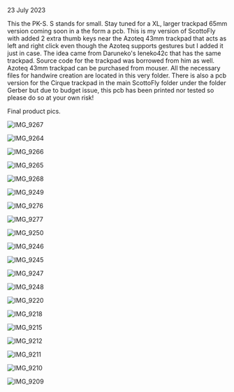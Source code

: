 23 July 2023

This the PK-S. S stands for small. Stay tuned for a XL, larger trackpad 65mm version coming soon in a the form a pcb.
This is my version of ScottoFly with added 2 extra thumb keys near the Azoteq 43mm trackpad that acts as left and right click even though the Azoteq supports gestures but I added it just in case.
The idea came from Daruneko's Ieneko42c that has the same trackpad.  Source code for the trackpad was borrowed from him as well.
Azoteq 43mm trackpad can be purchased from mouser.
All the necessary files for handwire creation are located in this very folder.
There is also a pcb version for the Cirque trackpad in the main ScottoFly folder under the folder Gerber but due to budget issue, this pcb has been printed nor tested so please do so at your own risk!

Final product pics.

![IMG_9267](https://github.com/protieusz/ScottoFly/assets/118025702/df4f05ee-bfe8-4cb9-9b8c-9176d4be7d92)

![IMG_9264](https://github.com/protieusz/ScottoFly/assets/118025702/aff8b92b-4c1d-42cc-b3ee-8791f23b653f)

![IMG_9266](https://github.com/protieusz/ScottoFly/assets/118025702/cb8f31cb-af7a-4362-ac08-c55e1c247eb5)

![IMG_9265](https://github.com/protieusz/ScottoFly/assets/118025702/d806fb19-f2ea-45f6-b4d5-c2cd99967032)

![IMG_9268](https://github.com/protieusz/ScottoFly/assets/118025702/1cfa3992-8601-441c-8175-35d7ae4530dd)

![IMG_9249](https://github.com/protieusz/ScottoFly/assets/118025702/c0789a57-58b7-476e-8a1f-5bce9e84db9a)

![IMG_9276](https://github.com/protieusz/ScottoFly/assets/118025702/e6b8743d-21c8-4119-a4ae-7330ca5a0ea2)

![IMG_9277](https://github.com/protieusz/ScottoFly/assets/118025702/4513fad3-284a-4e91-ab0c-00bc1c4e756f)

![IMG_9250](https://github.com/protieusz/ScottoFly/assets/118025702/79fa7f6a-674b-416f-ba9b-c58431b58880)

![IMG_9246](https://github.com/protieusz/ScottoFly/assets/118025702/720e3ce1-5bc6-44bc-8f15-039a92f0fdca)

![IMG_9245](https://github.com/protieusz/ScottoFly/assets/118025702/3df7b9e1-abe7-4f6e-bef7-29b4c0539f31)

![IMG_9247](https://github.com/protieusz/ScottoFly/assets/118025702/efeebad0-d597-4a49-8060-884212f55a48)

![IMG_9248](https://github.com/protieusz/ScottoFly/assets/118025702/820e8dd1-f412-440f-9116-30a517912d69)

![IMG_9220](https://github.com/protieusz/ScottoFly/assets/118025702/6a76f056-f6a1-4b65-b7cf-b43454980f0a)

![IMG_9218](https://github.com/protieusz/ScottoFly/assets/118025702/09e3e9d2-0bbb-4e7f-b843-268d355e3d6f)

![IMG_9215](https://github.com/protieusz/ScottoFly/assets/118025702/ad99aa5e-ae9b-418d-90a9-94732b73a400)

![IMG_9212](https://github.com/protieusz/ScottoFly/assets/118025702/12bf00de-5298-4509-83b5-1b468f95047f)

![IMG_9211](https://github.com/protieusz/ScottoFly/assets/118025702/a9bc7e50-6502-4c37-aaa7-e87646bd4335)

![IMG_9210](https://github.com/protieusz/ScottoFly/assets/118025702/233ead11-cd38-41c9-a1a1-073ba88269a5)

![IMG_9209](https://github.com/protieusz/ScottoFly/assets/118025702/91608bfe-357f-4b21-85fa-b00ccc73b7c6)
